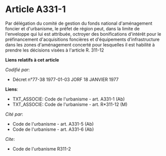 # Article A331-1

Par délégation du comité de gestion du fonds national d'aménagement foncier et d'urbanisme, le préfet de région peut, dans la
limite de l'enveloppe qui lui est attribuée, octroyer des bonifications d'intérêt pour le préfinancement d'acquisitions
foncières et d'équipements d'infrastructure dans les zones d'aménagement concerté pour lesquelles il est habilité à prendre
les décisions visées à l'article R. 311-12

**Liens relatifs à cet article**

_Codifié par_:

  - Décret n°77-38 1977-01-03 JORF 18 JANVIER 1977

**Liens**:

  - TXT_ASSOCIE: Code de l'urbanisme - art. A331-1 (Ab)
  - TXT_ASSOCIE: Code de l'urbanisme - art. R*311-12 (M)

_Cité par_:

  - Code de l'urbanisme - art. A331-5 (Ab)
  - Code de l'urbanisme - art. A331-6 (Ab)

_Cite_:

  - Code de l'urbanisme R311-2
